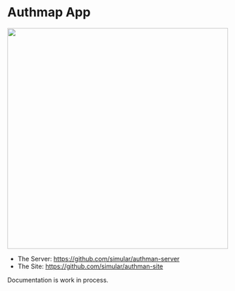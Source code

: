 # Authmap App


<p>
  <img style="width: 500px" src="https://github.com/simular/authman-app/assets/1639206/ae531395-8529-4158-b78b-0202941dc7da">
</p>

- The Server: https://github.com/simular/authman-server
- The Site: https://github.com/simular/authman-site

Documentation is work in process.
